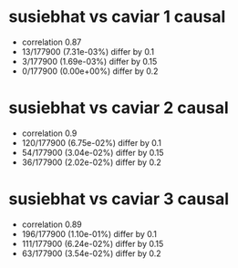 # susiebhat vs caviar  1 causal

- correlation 0.87
- 13/177900 (7.31e-03%) differ by 0.1
- 3/177900 (1.69e-03%) differ by 0.15
- 0/177900 (0.00e+00%) differ by 0.2


# susiebhat vs caviar  2 causal

- correlation 0.9
- 120/177900 (6.75e-02%) differ by 0.1
- 54/177900 (3.04e-02%) differ by 0.15
- 36/177900 (2.02e-02%) differ by 0.2


# susiebhat vs caviar  3 causal

- correlation 0.89
- 196/177900 (1.10e-01%) differ by 0.1
- 111/177900 (6.24e-02%) differ by 0.15
- 63/177900 (3.54e-02%) differ by 0.2



